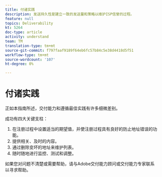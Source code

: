 ```yaml
---
title: 付诸实践
description: 发送持久性是建立一致的发送量和策略以维护ISP信誉的过程。
feature: null
topics: Deliverability
kt: 5264
doc-type: article
activity: understand
team: TM
translation-type: tm+mt
source-git-commit: f797faaf9189f64eb6fc57b84c5e38d4418d5f51
workflow-type: tm+mt
source-wordcount: '107'
ht-degree: 0%

---
```



# 付诸实践

正如本指南所述，交付能力和遵循最佳实践有许多细微差别。

成功有四大关键支柱：

1. 在注册过程中设置适当的期望值，并使注册过程具有良好的防止地址错误的功能。
2. 提供相关、及时的内容。
3. 通过删除变坏的地址来维护列表。
4. 随时随地进行监控、测试和调整。

如果您对问题不清楚或需要帮助，请与Adobe交付能力顾问或交付能力专家联系以寻求帮助。
